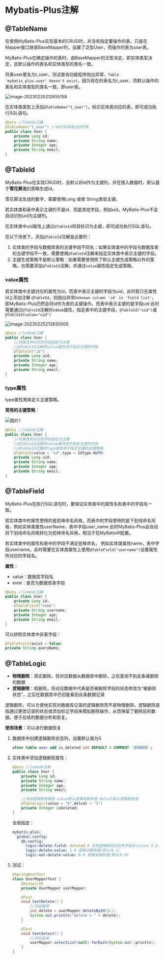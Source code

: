 # Mybatis-Plus注解

## @TableName

在使用MyBatis-Plus实现基本的CRUD时，并没有指定要操作的表，只是在 Mapper接口继承BaseMapper时，设置了泛型User，而操作的表为user表。

MyBatis-Plus在确定操作的表时，由BaseMapper的泛型决定，即实体类型决定，且默认操作的表名和实体类型的类名一致。

将表user更名为t_user，测试查询功能程序抛出异常，`Table 'mybatis_plus.user' doesn't exist`，因为现在的表名为t_user，而默认操作的表名和实体类型的类名一致，即user表。

![image-20230225212655158](https://fastly.jsdelivr.net/gh/LetengZzz/img@main/Two-C/img/Java/202302261313778.png)

在实体类类型上添加`@TableName("t_user")`，标识实体类对应的表，即可成功执行SQL语句。

```java
@Data //lombok注解
@TableName("t_user") //标识实体类对应的表
public class User {
    private Long id;
    private String name;
    private Integer age;
    private String email;
}
```

## @TableId

MyBatis-Plus在实现CRUD时，会默认将id作为主键列，并在插入数据时，默认基于**雪花算法**的策略生成id。

雪花算法生成的数字，需要使用Long 或者 String类型主键。

若实体类和表中表示主键的不是id，而是其他字段，例如uid，MyBatis-Plus不会自动识别uid为主键列。

在实体类中uid属性上通过`@TableId`将其标识为主键，即可成功执行SQL语句。

在以下场景下，添加`@TableId`注解是必要的：

1.  实体类的字段与数据库表的主键字段不同名：如果实体类中的字段与数据库表的主键字段不一致，需要使用`@TableId`注解来指定实体类中表示主键的字段。
2.  主键生成策略不是默认策略：如果需要使用除了默认主键生成策略以外的策略，也需要添加`@TableId`注解，并通过`value`属性指定生成策略。

### value属性

若实体类中主键对应的属性为id，而表中表示主键的字段为uid，此时若只在属性id上添加注解 `@TableId`，则抛出异常`Unknown column 'id' in 'field list'`，即MyBatis-Plus仍然会将id作为表的主键操作，而表中表示主键的是字段uid 此时需要通过`@TableId`注解的value属性，指定表中的主键字段，`@TableId("uid")`或 `@TableId(value="uid")`

![image-20230225213830005](https://fastly.jsdelivr.net/gh/LetengZzz/img@main/Two-C/img/Java/202302261314212.png)

```java
@Data //lombok注解
public class User {
    //将属性所对应的字段指定为主键
    //@TableId注解的value属性用于指定主键的字段
    @TableId("id")
    private Long uid;
    private String name;
    private Integer age;
    private String email;
}
```

### type属性

type属性用来定义主键策略。

**常用的主键策略**：

![图片1](https://fastly.jsdelivr.net/gh/LetengZzz/img@main/Two-C/img/Java/202302261314819.png)

```java
@Data //lombok注解
public class User {
    //将属性所对应的字段指定为主键
    //@TableId注解的value属性用于指定主键的字段
    //@TableId注解的type属性用于指定主键的主键策略
    @TableId(value = "id",type = IdType.AUTO)
    private Long uid;
    private String name;
    private Integer age;
    private String email;
}
```

## @TableField

MyBatis-Plus在执行SQL语句时，要保证实体类中的属性名和表中的字段名一致。

若实体类中的属性使用的是驼峰命名风格，而表中的字段使用的是下划线命名风格，例如实体类属性userName，表中字段user_name 此时MyBatis-Plus会自动将下划线命名风格转化为驼峰命名风格，相当于在MyBatis中配置。

若实体类中的属性和表中的字段不满足驼峰命名， 例如实体类属性name，表中字段username，此时需要在实体类属性上使用`@TableField("username")`设置属性所对应的字段名。

**属性**：

- value：数据库字段名
- exist：是否为数据库表字段

```java
@Data //lombok注解
public class User {
    private Long id;
    @TableField("name")
    private String username;
    private Integer age;
    private String email;
}
```

可以排除实体类中非表字段：

```java
@TableField(exist = false)
private String queryName;
```

## @TableLogic

- **物理删除**：真实删除，将对应数据从数据库中删除，之后查询不到此条被删除的数据
- **逻辑删除**：假删除，将对应数据中代表是否被删除字段的状态修改为“被删除状态”，之后在数据库中仍旧能看到此条数据记录 

逻辑删除，可以方便地实现对数据库记录的逻辑删除而不是物理删除。逻辑删除是指通过更改记录的状态或添加标记字段来模拟删除操作，从而保留了删除前的数据，便于后续的数据分析和恢复。

**使用场景**：可以进行数据恢复

1. 数据库中创建逻辑删除状态列，设置默认值为0

   ```sql
   alter table user add is_deleted int DEFAULT 0 COMMENT '逻辑删除';
   ```

2. 实体类中添加逻辑删除属性：

   ```java
   @Data //lombok注解
   public class User {
       private Long id;
       private String name;
       private Integer age;
       private String email;
   
       //添加逻辑删除属性 value默认逻辑未删除值 delval默认逻辑删除值
       @TableLogic(value = "0",delval = "1")
       private Integer isDeleted;
   }
   ```

   全局指定：

   ```yaml
   mybatis-plus:
     global-config:
       db-config:
         logic-delete-field: deleted # 全局逻辑删除的实体字段名(since 3.3.0,配置后可以忽略不配置步骤2)
         logic-delete-value: 1 # 逻辑已删除值(默认为 1)
         logic-not-delete-value: 0 # 逻辑未删除值(默认为 0)
   ```

3. 测试：

   ```java
   @SpringBootTest
   class UserMapperTest {
       @Autowired
       private UserMapper userMapper;
   
       @Test
       void testDelete() {
           //测试删除
           int delete = userMapper.deleteById(2L);
           System.out.println("delete = " + delete);
       }
   
       @Test
       void testSelect() {
           //测试查询
           userMapper.selectList(null).forEach(System.out::println);
       }
   }
   ```

   
